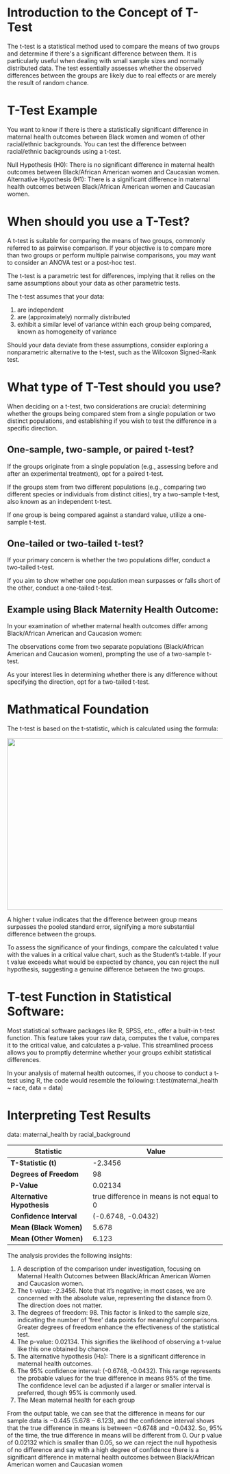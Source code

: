 # Introduction to the Concept of T-Test

The t-test is a statistical method used to compare the means of two groups and determine if there's a significant difference between them. 
It is particularly useful when dealing with small sample sizes and normally distributed data.
The test essentially assesses whether the observed differences between the groups are likely due to real effects or are merely the result of random chance.

# T-Test Example
 You want to know if there is there a statistically significant difference in maternal health outcomes between Black women and women of other racial/ethnic backgrounds.
 You can test the difference between racial/ethnic backgrounds using a t-test.

Null Hypothesis (H0): There is no significant difference in maternal health outcomes between Black/African American women and Caucasian women. <br>
Alternative Hypothesis (H1): There is a significant difference in maternal health outcomes between Black/African American women and Caucasian women.

# When should you use a T-Test?

A t-test is suitable for comparing the means of two groups, commonly referred to as pairwise comparison. If your objective is to compare more than two groups or perform multiple pairwise comparisons, you may want to consider an ANOVA test or a post-hoc test.

The t-test is a parametric test for differences, implying that it relies on the same assumptions about your data as other parametric tests. 

The t-test assumes that your data:
1. are independent
2. are (approximately) normally distributed
3. exhibit a similar level of variance within each group being compared, known as homogeneity of variance
   
Should your data deviate from these assumptions, consider exploring a nonparametric alternative to the t-test, such as the Wilcoxon Signed-Rank test.

# What type of T-Test should you use?
When deciding on a t-test, two considerations are crucial: determining whether the groups being compared stem from a single population or two distinct populations, and establishing if you wish to test the difference in a specific direction.

## One-sample, two-sample, or paired t-test?

If the groups originate from a single population (e.g., assessing before and after an experimental treatment), opt for a paired t-test.

If the groups stem from two different populations (e.g., comparing two different species or individuals from distinct cities), try a two-sample t-test, also known as an independent t-test.

If one group is being compared against a standard value, utilize a one-sample t-test.

## One-tailed or two-tailed t-test?

If your primary concern is whether the two populations differ, conduct a two-tailed t-test.

If you aim to show whether one population mean surpasses or falls short of the other, conduct a one-tailed t-test.

## Example using Black Maternity Health Outcome:

In your examination of whether maternal health outcomes differ among Black/African American and Caucasion women:

The observations come from two separate populations (Black/African American and Caucasion women), prompting the use of a two-sample t-test.

As your interest lies in determining whether there is any difference without specifying the direction, opt for a two-tailed t-test.


# Mathmatical Foundation

The t-test is based on the t-statistic, which is calculated using the formula:

<img src="https://microbenotes.com/wp-content/uploads/2023/08/T-Test-Formula.jpeg" width="800" height="400">
  
A higher t value indicates that the difference between group means surpasses the pooled standard error, signifying a more substantial difference between the groups.

To assess the significance of your findings, compare the calculated t value with the values in a critical value chart, such as the Student’s t-table. If your t value exceeds what would be expected by chance, you can reject the null hypothesis, suggesting a genuine difference between the two groups.

# T-test Function in Statistical Software:

Most statistical software packages like R, SPSS, etc., offer a built-in t-test function. This feature takes your raw data, computes the t value, compares it to the critical value, and calculates a p-value. This streamlined process allows you to promptly determine whether your groups exhibit statistical differences.

In your analysis of maternal health outcomes, if you choose to conduct a t-test using R, the code would resemble the following:
t.test(maternal_health ~ race, data = data)

# Interpreting Test Results

data:  maternal_health by racial_background

| Statistic               | Value       |
|-------------------------|-------------|
| **T-Statistic (t)**      | -2.3456     |
| **Degrees of Freedom**   | 98          |
| **P-Value**              | 0.02134     |
| **Alternative Hypothesis** | true difference in means is not equal to 0|
| **Confidence Interval**  | (-0.6748, -0.0432) |
| **Mean (Black Women)**   | 5.678       |
| **Mean (Other Women)**   | 6.123       |

The analysis provides the following insights:
1. A description of the comparison under investigation, focusing on Maternal Health Outcomes between Black/African American Women and Caucasion women.
2. The t-value: -2.3456. Note that it’s negative; in most cases, we are concerned with the absolute value, representing the distance from 0. The direction does not matter.
3. The degrees of freedom: 98. This factor is linked to the sample size, indicating the number of 'free' data points for meaningful comparisons. Greater degrees of freedom enhance the effectiveness of the statistical test.
4. The p-value: 0.02134. This signifies the likelihood of observing a t-value like this one obtained by chance.
5. The alternative hypothesis (Ha): There is a significant difference in maternal health outcomes.
6. The 95% confidence interval: (-0.6748, -0.0432). This range represents the probable values for the true difference in means 95% of the time. The confidence level can be adjusted if a larger or smaller interval is preferred, though 95% is commonly used.
7. The Mean maternal health for each group


From the output table, we can see that the difference in means for our sample data is −0.445 (5.678 − 6.123), and the confidence interval shows that the true difference in means is between −0.6748 and −0.0432. So, 95% of the time, the true difference in means will be different from 0. Our p value of 0.02132 which is smaller than 0.05, so we can reject the null hypothesis of no difference and say with a high degree of confidence there is a significant difference in maternal health outcomes between Black/African American women and Caucasian women
